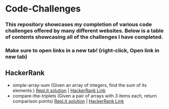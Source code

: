 # Code-Challenges

### This repository showcases my completion of various code challenges offered by many different websites. Below is a table of contents showcasing all of the challenges I have completed.

### Make sure to open links in a new tab! (right-click, Open link in new tab)

## HackerRank

* simple-array-sum (Given an array of integers, find the sum of its elements.)
[Repl.it solution](https://repl.it/@kcruzdev/BuoyantSlimyParticles) | [HackerRank Link](https://www.hackerrank.com/challenges/simple-array-sum/problem)
* compare-the-triplets (Given a pair of arrays with 3 items each, return comparison points) 
[Repl.it solution](https://repl.it/@kcruzdev/LowestFumblingTriangles) | [HackerRank Link](https://www.hackerrank.com/challenges/compare-the-triplets/problem)